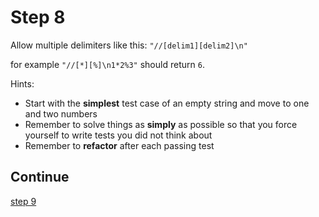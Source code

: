 # Step 8

Allow multiple delimiters like this: `"//[delim1][delim2]\n"`

for example `"//[*][%]\n1*2%3"` should return `6`.

Hints:

- Start with the **simplest** test case of an empty string and move to one and two numbers
- Remember to solve things as **simply** as possible so that you force yourself to write tests you did not think about
- Remember to **refactor** after each passing test


## Continue

[step 9](./step_9.md)
